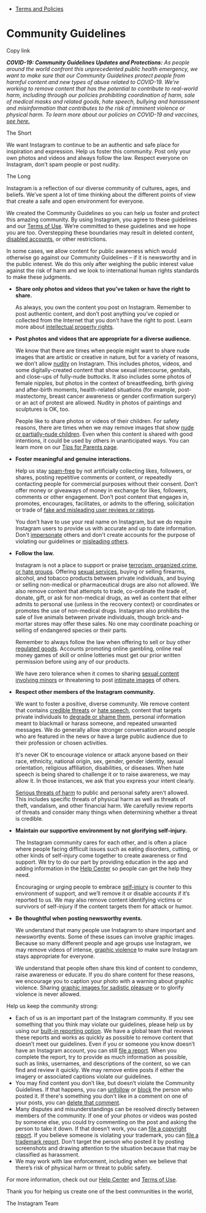 *   [Terms and Policies](https://help.instagram.com/1417489251945243/?helpref=breadcrumb)

Community Guidelines
====================

Copy link

_**COVID-19: Community Guidelines Updates and Protections:** As people around the world confront this unprecedented public health emergency, we want to make sure that our Community Guidelines protect people from harmful content and new types of abuse related to COVID-19. We’re working to remove content that has the potential to contribute to real-world harm, including through our policies prohibiting coordination of harm, sale of medical masks and related goods, hate speech, bullying and harassment and misinformation that contributes to the risk of imminent violence or physical harm. To learn more about our policies on COVID-19 and vaccines, [see here.](https://help.instagram.com/697825587576762?helpref=faq_content)_

The Short

We want Instagram to continue to be an authentic and safe place for inspiration and expression. Help us foster this community. Post only your own photos and videos and always follow the law. Respect everyone on Instagram, don’t spam people or post nudity.

The Long

Instagram is a reflection of our diverse community of cultures, ages, and beliefs. We’ve spent a lot of time thinking about the different points of view that create a safe and open environment for everyone.

We created the Community Guidelines so you can help us foster and protect this amazing community. By using Instagram, you agree to these guidelines and our [Terms of Use](https://www.instagram.com/legal/terms). We’re committed to these guidelines and we hope you are too. Overstepping these boundaries may result in deleted content, [disabled accounts](https://help.instagram.com/366993040048856?helpref=faq_content), or other restrictions.

In some cases, we allow content for public awareness which would otherwise go against our Community Guidelines – if it is newsworthy and in the public interest. We do this only after weighing the public interest value against the risk of harm and we look to international human rights standards to make these judgments.

*   **Share only photos and videos that you’ve taken or have the right to share.**
    
    As always, you own the content you post on Instagram. Remember to post authentic content, and don’t post anything you’ve copied or collected from the Internet that you don’t have the right to post. Learn more about [intellectual property rights](https://help.instagram.com/126382350847838?helpref=faq_content).
    
*   **Post photos and videos that are appropriate for a diverse audience.**
    
    We know that there are times when people might want to share nude images that are artistic or creative in nature, but for a variety of reasons, we don’t allow [nudity](https://l.instagram.com/?u=https%3A%2F%2Fwww.facebook.com%2Fcommunitystandards%2Fadult_nudity_sexual_activity&e=AT3PeXAWNpd1vJKLhkK05-2WBrMHtRkL0Cn8F1t15GuLR7wM_k3qQ2L6j39KNB4n6BKXRWn_ByyLWvILTpK4gX9goTbZaIgqxbGLrakZy6fFq9C2Q2k_VFnJFD7KC8iYm6wMUI0ZfwvorK92wmn2WA) on Instagram. This includes photos, videos, and some digitally-created content that show sexual intercourse, genitals, and close-ups of fully-nude buttocks. It also includes some photos of female nipples, but photos in the context of breastfeeding, birth giving and after-birth moments, health-related situations (for example, post-mastectomy, breast cancer awareness or gender confirmation surgery) or an act of protest are allowed. Nudity in photos of paintings and sculptures is OK, too.
    
    People like to share photos or videos of their children. For safety reasons, there are times when we may remove images that show [nude or partially-nude children](https://l.instagram.com/?u=https%3A%2F%2Fwww.facebook.com%2Fcommunitystandards%2Fchild_nudity_sexual_exploitation&e=AT3PeXAWNpd1vJKLhkK05-2WBrMHtRkL0Cn8F1t15GuLR7wM_k3qQ2L6j39KNB4n6BKXRWn_ByyLWvILTpK4gX9goTbZaIgqxbGLrakZy6fFq9C2Q2k_VFnJFD7KC8iYm6wMUI0ZfwvorK92wmn2WA). Even when this content is shared with good intentions, it could be used by others in unanticipated ways. You can learn more on our [Tips for Parents page](https://help.instagram.com/154475974694511/?helpref=faq_content).
    
*   **Foster meaningful and genuine interactions.**
    
    Help us stay [spam-free](https://l.instagram.com/?u=https%3A%2F%2Fwww.facebook.com%2Fcommunitystandards%2Fspam&e=AT3PeXAWNpd1vJKLhkK05-2WBrMHtRkL0Cn8F1t15GuLR7wM_k3qQ2L6j39KNB4n6BKXRWn_ByyLWvILTpK4gX9goTbZaIgqxbGLrakZy6fFq9C2Q2k_VFnJFD7KC8iYm6wMUI0ZfwvorK92wmn2WA) by not artificially collecting likes, followers, or shares, posting repetitive comments or content, or repeatedly contacting people for commercial purposes without their consent. Don’t offer money or giveaways of money in exchange for likes, followers, comments or other engagement. Don’t post content that engages in, promotes, encourages, facilitates, or admits to the offering, solicitation or trade of [fake and misleading user reviews or ratings](https://l.instagram.com/?u=https%3A%2F%2Fwww.facebook.com%2Fcommunitystandards%2Ffraud_deception&e=AT3PeXAWNpd1vJKLhkK05-2WBrMHtRkL0Cn8F1t15GuLR7wM_k3qQ2L6j39KNB4n6BKXRWn_ByyLWvILTpK4gX9goTbZaIgqxbGLrakZy6fFq9C2Q2k_VFnJFD7KC8iYm6wMUI0ZfwvorK92wmn2WA).
    
    You don’t have to use your real name on Instagram, but we do require Instagram users to provide us with accurate and up to date information. Don't [impersonate](https://l.instagram.com/?u=https%3A%2F%2Fwww.facebook.com%2Fcommunitystandards%2Fmisrepresentation&e=AT3PeXAWNpd1vJKLhkK05-2WBrMHtRkL0Cn8F1t15GuLR7wM_k3qQ2L6j39KNB4n6BKXRWn_ByyLWvILTpK4gX9goTbZaIgqxbGLrakZy6fFq9C2Q2k_VFnJFD7KC8iYm6wMUI0ZfwvorK92wmn2WA) others and don't create accounts for the purpose of violating our guidelines or [misleading others](https://l.instagram.com/?u=https%3A%2F%2Ftransparency.fb.com%2Fpolicies%2Fcommunity-standards%2Finauthentic-behavior%2F&e=AT3PeXAWNpd1vJKLhkK05-2WBrMHtRkL0Cn8F1t15GuLR7wM_k3qQ2L6j39KNB4n6BKXRWn_ByyLWvILTpK4gX9goTbZaIgqxbGLrakZy6fFq9C2Q2k_VFnJFD7KC8iYm6wMUI0ZfwvorK92wmn2WA).
    
*   **Follow the law.**
    
    Instagram is not a place to support or praise [terrorism, organized crime, or hate groups](https://l.instagram.com/?u=https%3A%2F%2Fwww.facebook.com%2Fcommunitystandards%2Fdangerous_individuals_organizations&e=AT3PeXAWNpd1vJKLhkK05-2WBrMHtRkL0Cn8F1t15GuLR7wM_k3qQ2L6j39KNB4n6BKXRWn_ByyLWvILTpK4gX9goTbZaIgqxbGLrakZy6fFq9C2Q2k_VFnJFD7KC8iYm6wMUI0ZfwvorK92wmn2WA). Offering [sexual services](https://l.instagram.com/?u=https%3A%2F%2Fwww.facebook.com%2Fcommunitystandards%2Fsexual_solicitation&e=AT3PeXAWNpd1vJKLhkK05-2WBrMHtRkL0Cn8F1t15GuLR7wM_k3qQ2L6j39KNB4n6BKXRWn_ByyLWvILTpK4gX9goTbZaIgqxbGLrakZy6fFq9C2Q2k_VFnJFD7KC8iYm6wMUI0ZfwvorK92wmn2WA), buying or selling firearms, alcohol, and tobacco products between private individuals, and buying or selling non-medical or pharmaceutical drugs are also not allowed. We also remove content that attempts to trade, co-ordinate the trade of, donate, gift, or ask for non-medical drugs, as well as content that either admits to personal use (unless in the recovery context) or coordinates or promotes the use of non-medical drugs. Instagram also prohibits the sale of live animals between private individuals, though brick-and-mortar stores may offer these sales. No one may coordinate poaching or selling of endangered species or their parts.
    
    Remember to always follow the law when offering to sell or buy other [regulated goods](https://l.instagram.com/?u=https%3A%2F%2Fwww.facebook.com%2Fcommunitystandards%2Fregulated_goods&e=AT3PeXAWNpd1vJKLhkK05-2WBrMHtRkL0Cn8F1t15GuLR7wM_k3qQ2L6j39KNB4n6BKXRWn_ByyLWvILTpK4gX9goTbZaIgqxbGLrakZy6fFq9C2Q2k_VFnJFD7KC8iYm6wMUI0ZfwvorK92wmn2WA). Accounts promoting online gambling, online real money games of skill or online lotteries must get our prior written permission before using any of our products.
    
    We have zero tolerance when it comes to sharing [sexual content involving minors](https://l.instagram.com/?u=https%3A%2F%2Fwww.facebook.com%2Fcommunitystandards%2Fchild_nudity_sexual_exploitation&e=AT3PeXAWNpd1vJKLhkK05-2WBrMHtRkL0Cn8F1t15GuLR7wM_k3qQ2L6j39KNB4n6BKXRWn_ByyLWvILTpK4gX9goTbZaIgqxbGLrakZy6fFq9C2Q2k_VFnJFD7KC8iYm6wMUI0ZfwvorK92wmn2WA) or threatening to post [intimate images](https://l.instagram.com/?u=https%3A%2F%2Fwww.facebook.com%2Fcommunitystandards%2Fsexual_exploitation_adults&e=AT3PeXAWNpd1vJKLhkK05-2WBrMHtRkL0Cn8F1t15GuLR7wM_k3qQ2L6j39KNB4n6BKXRWn_ByyLWvILTpK4gX9goTbZaIgqxbGLrakZy6fFq9C2Q2k_VFnJFD7KC8iYm6wMUI0ZfwvorK92wmn2WA) of others.
    
*   **Respect other members of the Instagram community.**
    
    We want to foster a positive, diverse community. We remove content that contains [credible threats](https://l.instagram.com/?u=https%3A%2F%2Fwww.facebook.com%2Fcommunitystandards%2Fcredible_violence&e=AT3PeXAWNpd1vJKLhkK05-2WBrMHtRkL0Cn8F1t15GuLR7wM_k3qQ2L6j39KNB4n6BKXRWn_ByyLWvILTpK4gX9goTbZaIgqxbGLrakZy6fFq9C2Q2k_VFnJFD7KC8iYm6wMUI0ZfwvorK92wmn2WA) or [hate speech](https://l.instagram.com/?u=https%3A%2F%2Fwww.facebook.com%2Fcommunitystandards%2Fhate_speech&e=AT3PeXAWNpd1vJKLhkK05-2WBrMHtRkL0Cn8F1t15GuLR7wM_k3qQ2L6j39KNB4n6BKXRWn_ByyLWvILTpK4gX9goTbZaIgqxbGLrakZy6fFq9C2Q2k_VFnJFD7KC8iYm6wMUI0ZfwvorK92wmn2WA), content that targets private individuals to [degrade or shame them](https://l.instagram.com/?u=https%3A%2F%2Fwww.facebook.com%2Fcommunitystandards%2Fbullying&e=AT3PeXAWNpd1vJKLhkK05-2WBrMHtRkL0Cn8F1t15GuLR7wM_k3qQ2L6j39KNB4n6BKXRWn_ByyLWvILTpK4gX9goTbZaIgqxbGLrakZy6fFq9C2Q2k_VFnJFD7KC8iYm6wMUI0ZfwvorK92wmn2WA), personal information meant to blackmail or harass someone, and repeated unwanted messages. We do generally allow stronger conversation around people who are featured in the news or have a large public audience due to their profession or chosen activities.
    
    It's never OK to encourage violence or attack anyone based on their race, ethnicity, national origin, sex, gender, gender identity, sexual orientation, religious affiliation, disabilities, or diseases. When hate speech is being shared to challenge it or to raise awareness, we may allow it. In those instances, we ask that you express your intent clearly.
    
    [Serious threats of harm](https://l.instagram.com/?u=https%3A%2F%2Fwww.facebook.com%2Fcommunitystandards%2Fcredible_violence&e=AT3PeXAWNpd1vJKLhkK05-2WBrMHtRkL0Cn8F1t15GuLR7wM_k3qQ2L6j39KNB4n6BKXRWn_ByyLWvILTpK4gX9goTbZaIgqxbGLrakZy6fFq9C2Q2k_VFnJFD7KC8iYm6wMUI0ZfwvorK92wmn2WA) to public and personal safety aren't allowed. This includes specific threats of physical harm as well as threats of theft, vandalism, and other financial harm. We carefully review reports of threats and consider many things when determining whether a threat is credible.
    
*   **Maintain our supportive environment by not glorifying self-injury.**
    
    The Instagram community cares for each other, and is often a place where people facing difficult issues such as eating disorders, cutting, or other kinds of self-injury come together to create awareness or find support. We try to do our part by providing education in the app and adding information in the [Help Center](https://help.instagram.com/) so people can get the help they need.
    
    Encouraging or urging people to embrace [self-injury](https://l.instagram.com/?u=https%3A%2F%2Fwww.facebook.com%2Fcommunitystandards%2Fsuicide_self_injury_violence&e=AT3PeXAWNpd1vJKLhkK05-2WBrMHtRkL0Cn8F1t15GuLR7wM_k3qQ2L6j39KNB4n6BKXRWn_ByyLWvILTpK4gX9goTbZaIgqxbGLrakZy6fFq9C2Q2k_VFnJFD7KC8iYm6wMUI0ZfwvorK92wmn2WA) is counter to this environment of support, and we’ll remove it or disable accounts if it’s reported to us. We may also remove content identifying victims or survivors of self-injury if the content targets them for attack or humor.
    
*   **Be thoughtful when posting newsworthy events.**
    
    We understand that many people use Instagram to share important and newsworthy events. Some of these issues can involve graphic images. Because so many different people and age groups use Instagram, we may remove videos of intense, [graphic violence](https://l.instagram.com/?u=https%3A%2F%2Fwww.facebook.com%2Fcommunitystandards%2Fgraphic_violence&e=AT3PeXAWNpd1vJKLhkK05-2WBrMHtRkL0Cn8F1t15GuLR7wM_k3qQ2L6j39KNB4n6BKXRWn_ByyLWvILTpK4gX9goTbZaIgqxbGLrakZy6fFq9C2Q2k_VFnJFD7KC8iYm6wMUI0ZfwvorK92wmn2WA) to make sure Instagram stays appropriate for everyone.
    
    We understand that people often share this kind of content to condemn, raise awareness or educate. If you do share content for these reasons, we encourage you to caption your photo with a warning about graphic violence. Sharing [graphic images for sadistic pleasure](https://l.instagram.com/?u=https%3A%2F%2Fwww.facebook.com%2Fcommunitystandards%2Fcruel_insensitive&e=AT3PeXAWNpd1vJKLhkK05-2WBrMHtRkL0Cn8F1t15GuLR7wM_k3qQ2L6j39KNB4n6BKXRWn_ByyLWvILTpK4gX9goTbZaIgqxbGLrakZy6fFq9C2Q2k_VFnJFD7KC8iYm6wMUI0ZfwvorK92wmn2WA) or to glorify violence is never allowed.
    

Help us keep the community strong:

*   Each of us is an important part of the Instagram community. If you see something that you think may violate our guidelines, please help us by using our [built-in reporting option](https://help.instagram.com/165828726894770?helpref=faq_content). We have a global team that reviews these reports and works as quickly as possible to remove content that doesn’t meet our guidelines. Even if you or someone you know doesn’t have an Instagram account, you can still [file a report](https://help.instagram.com/contact/383679321740945). When you complete the report, try to provide as much information as possible, such as links, usernames, and descriptions of the content, so we can find and review it quickly. We may remove entire posts if either the imagery or associated captions violate our guidelines.
*   You may find content you don’t like, but doesn’t violate the Community Guidelines. If that happens, you can [unfollow](https://help.instagram.com/286340048138725?helpref=faq_content) or [block](https://help.instagram.com/426700567389543/?helpref=faq_content) the person who posted it. If there's something you don't like in a comment on one of your posts, you can [delete that comment](https://help.instagram.com/289098941190483?helpref=faq_content).
*   Many disputes and misunderstandings can be resolved directly between members of the community. If one of your photos or videos was posted by someone else, you could try commenting on the post and asking the person to take it down. If that doesn’t work, you can [file a copyright report](https://help.instagram.com/126382350847838?helpref=faq_content). If you believe someone is violating your trademark, you can [file a trademark report](https://help.instagram.com/222826637847963?helpref=faq_content). Don't target the person who posted it by posting screenshots and drawing attention to the situation because that may be classified as harassment.
*   We may work with law enforcement, including when we believe that there’s risk of physical harm or threat to public safety.

For more information, check out our [Help Center](https://help.instagram.com/) and [Terms of Use](https://l.instagram.com/?u=http%3A%2F%2Finstagram.com%2Flegal%2Fterms%2F%23&e=AT3PeXAWNpd1vJKLhkK05-2WBrMHtRkL0Cn8F1t15GuLR7wM_k3qQ2L6j39KNB4n6BKXRWn_ByyLWvILTpK4gX9goTbZaIgqxbGLrakZy6fFq9C2Q2k_VFnJFD7KC8iYm6wMUI0ZfwvorK92wmn2WA).

Thank you for helping us create one of the best communities in the world,

The Instagram Team